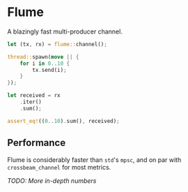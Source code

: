 # Flume

A blazingly fast multi-producer channel.

```rs
let (tx, rx) = flume::channel();

thread::spawn(move || {
    for i in 0..10 {
        tx.send(i);
    }
});

let received = rx
    .iter()
    .sum();

assert_eq!((0..10).sum(), received);
```

## Performance

Flume is considerably faster than `std`'s `mpsc`, and on par with `crossbeam_channel` for most metrics.

*TODO: More in-depth numbers*
